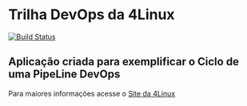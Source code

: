 # Trilha DevOps da 4Linux

<!--- Altere a Flag abaixo com sua URL do Travis --->
[![Build Status](https://travis-ci.org/alecio-rocha/DevOpsLab-HelloWorld.svg?branch=master)](https://travis-ci.org/alecio-rocha/DevOpsLab-HelloWorld)

## Aplicação criada para exemplificar o Ciclo de uma PipeLine DevOps


Para maiores informações acesse o [Site da 4Linux](https://www.4linux.com.br/cursos/devops)
